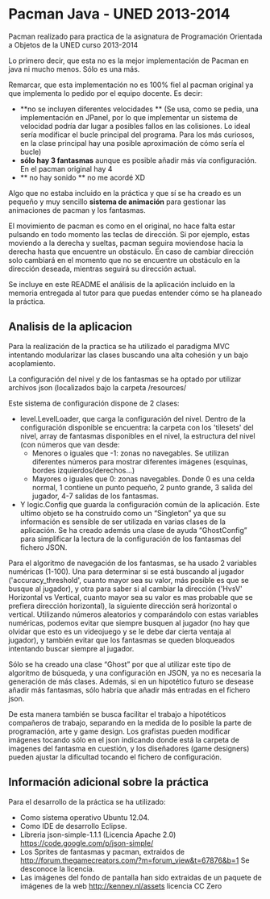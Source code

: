 Pacman Java - UNED 2013-2014
======

Pacman realizado para practica de la asignatura de Programación Orientada a Objetos de la UNED curso 2013-2014

Lo primero decir, que esta no es la mejor implementación de Pacman en java ni mucho menos. Sólo es una más.

Remarcar, que esta implementación no es 100% fiel al pacman original ya que implementa lo pedido por el equipo docente. Es decir:
  * **no se incluyen diferentes velocidades ** (Se usa, como se pedia, una implementación en JPanel, por lo que implementar un sistema de velocidad podría dar lugar a posibles fallos en las colisiones. Lo ideal sería modificar el bucle principal del programa. Para los más curiosos, en la clase principal hay una posible aproximación de cómo sería el bucle)
  * **sólo hay 3 fantasmas** aunque es posible añadir más vía configuración. En el pacman original hay 4
  * ** no hay sonido ** no me acordé XD

Algo que no estaba incluido en la práctica y que sí se ha creado es un pequeño y muy sencillo **sistema de animación** para gestionar las animaciones de pacman y los fantasmas.

El movimiento de pacman es como en el original, no hace falta estar pulsando en todo momento las teclas de dirección. Si por ejemplo, estas moviendo a la derecha y sueltas, pacman seguira moviendose hacia la derecha hasta que encuentre un obstáculo. En caso de cambiar dirección solo cambiará en el momento que no se encuentre un obstáculo en la dirección deseada, mientras seguirá su dirección actual.

Se incluye en este README el análisis de la aplicación incluido en la memoria entregada al tutor para que puedas entender cómo se ha planeado la práctica.

Analisis de la aplicacion
-----

Para la realización de la practica se ha utilizado el paradigma MVC intentando modularizar las clases buscando una alta cohesión y un bajo acoplamiento. 

La configuración del nivel y de los fantasmas se ha optado por utilizar archivos json (localizados bajo la carpeta /resources/

Este sistema de configuración dispone de 2 clases: 

  * level.LevelLoader, que carga la configuración del nivel. Dentro de la configuración disponible se encuentra: la carpeta con los 'tilesets' del nivel, array de fantasmas disponibles en el nivel, la estructura del nivel (con números que van desde:
    * Menores o iguales que -1: zonas no navegables. Se utilizan diferentes números para mostrar diferentes imágenes (esquinas, bordes izquierdos/derechos...)
    * Mayores o iguales que 0: zonas navegables. Donde 0 es una celda normal, 1 contiene un punto pequeño, 2 punto grande, 3 salida del jugador, 4-7 salidas de los fantasmas.
  * Y logic.Config que guarda la configuración común de la aplicación. Este ultimo objeto se ha construido como un “Singleton” ya que su información es sensible de ser utilizada en varias clases de la aplicación. Se ha creado además una clase de ayuda “GhostConfig” para simplificar la lectura de la configuración de los fantasmas del fichero JSON.

Para el algoritmo de navegación de los fantasmas, se ha usado 2 variables numéricas (1-100). Una para determinar si se está buscando al jugador ('accuracy_threshold', cuanto mayor sea su valor, más posible es que se busque al jugador), y otra para saber si al cambiar la dirección ('HvsV' Horizontal vs Vertical, cuanto mayor sea su valor es mas probable que se prefiera dirección horizontal), la siguiente dirección será horizontal o vertical. Utilizando números aleatorios y comparándolo con estas variables numéricas, podemos evitar que siempre busquen al jugador (no hay que olvidar que esto es un videojuego y se le debe dar cierta ventaja al jugador), y también evitar que los fantasmas se queden bloqueados intentando buscar siempre al jugador.

Sólo se ha creado una clase “Ghost” por que al utilizar este tipo de algoritmo de búsqueda, y una configuración en JSON, ya no es necesaria la generación de más clases. Además, si en un hipotético futuro se desease añadir más fantasmas, sólo habría que añadir más entradas en el fichero json.

De esta manera también se busca facilitar el trabajo a hipotéticos compañeros de trabajo, separando en la medida de lo posible la parte de programación, arte y game design. Los grafistas pueden modificar imágenes tocando sólo en el json indicando donde está la carpeta de imagenes del fantasma en cuestión, y los diseñadores (game designers) pueden ajustar la dificultad tocando el fichero de configuración.

Información adicional sobre la práctica
----
Para el desarrollo de la práctica se ha utilizado:
  * Como sistema operativo Ubuntu 12.04.
  * Como IDE de desarrollo Eclipse.
  * Libreria json-simple-1.1.1 (Licencia Apache 2.0) https://code.google.com/p/json-simple/
  * Los Sprites de fantasmas y pacman, extraidos de http://forum.thegamecreators.com/?m=forum_view&t=67876&b=1 Se desconoce la licencia. 
  * Las imágenes del fondo de pantalla han sido extraidas de un paquete de imágenes de la web http://kenney.nl/assets licencia CC Zero
